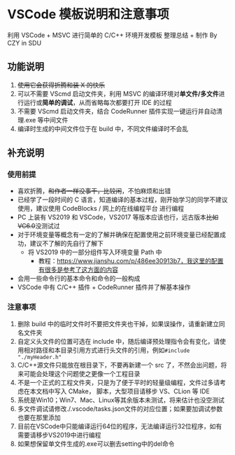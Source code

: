 # VSCode 模板说明和注意事项

利用 VSCode + MSVC 进行简单的 C/C++ 环境开发模板
整理总结 + 制作 By CZY in SDU

## 功能说明

1. ~~使用它会获得折腾和装 X 的快乐~~
2. 可以不需要 VScmd 启动文件夹，利用 MSVC 的编译环境对**单文件/多文件**进行运行或**简单的调试**，从而省略每次都要打开 IDE 的过程
3. 不需要 VScmd 启动文件夹，结合 CodeRunner 插件实现一键运行并自动清理.exe 等中间文件
4. 编译时生成的中间文件位于在 build 中，不同文件编译时不会乱

## 补充说明

### 使用前提

- 喜欢折腾，~~和作者一样没事干，比较闲~~，不怕麻烦和出错
- 已经学了一段时间的 C 语言，知道编译的基本过程，刚开始学习的同学不建议使用，建议使用 CodeBlocks / 网上的在线编程平台 进行编程
- PC 上装有 VS2019 和 VSCode，VS2017 等版本应该也行，远古版本~~比如 VC6.0~~没测试过
- 对于环境变量等概念有一定的了解并确保在配置使用之前环境变量已经配置成功，建议不了解的先自行了解下
  - 将 VS2019 中的一部分组件写入环境变量 Path 中
    - 教程：https://www.jianshu.com/p/486ee30913b7，我这里的配置有很多是参考了这方面的内容
- 会用一些命令行的基本命令和命令的一般构成
- VSCode 中有 C/C++ 插件 + CodeRunner 插件并了解基本操作

### 注意事项

1. 删除 build 中的临时文件时不要把文件夹也干掉，如果误操作，请重新建立同名文件夹
2. 自定义头文件的位置可选在 include 中，随后编译预处理指令会有变化，请使用相对路径和本目录引用方式进行头文件的引用，例如`#include "./myHeader.h"`
3. C/C++源文件只能放在根目录下，不要再新建一个 src 了，不然会出问题，将来可能会处理这个问题使之更像一个工程目录
4. 不是一个正式的工程文件夹，只是为了便于平时的轻量级编程，文件过多请考虑在本文档中写入 CMake， 脚本，大型项目请移步 VS、CLion 等 IDE
5. 系统是Win10；Win7、Mac、Linux等其余版本未测试，将来估计也没空测试
6. 多文件调试请修改./.vscode/tasks.json文件的对应位置；如果要加调试参数也要在那里添加
7. 目前在VSCode中只能编译运行64位的程序，无法编译运行32位程序，如有需要请移步VS2019中进行编程
8. 如果想保留单文件生成的.exe可以删去setting中的del命令
